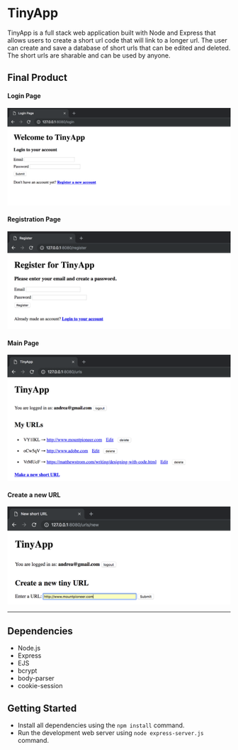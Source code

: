 # TinyApp
TinyApp is a full stack web application built with Node and Express that allows users to create a short url code that will link to a longer url. The user can create and save a database of short urls that can be edited and deleted. The short urls are sharable and can be used by anyone.

## Final Product

#### Login Page
!["Login page"](docs/login.png)


#### Registration Page
!["Registration page"](docs/register.png)


#### Main Page
!["Main page"](docs/urls-index.png)


#### Create a new URL
!["Create a new URL"](docs/urls-new.png)

-------------------------------------


## Dependencies
* Node.js
* Express
* EJS
* bcrypt
* body-parser
* cookie-session

## Getting Started

* Install all dependencies using the `npm install` command.
* Run the development web server using `node express-server.js` command.



